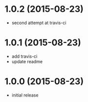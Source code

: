 # 1.0.2 (2015-08-23)

  * second attempt at travis-ci

# 1.0.1 (2015-08-23)

  * add travis-ci
  * update readme

# 1.0.0 (2015-08-23)

  * initial release

